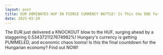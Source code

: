 ```yaml
---
layout: post
title: EUR DOMINATES HUF IN FIERCE CURRENCY BATTLE! Is This the END for Hungary's Economy?
date: 2025-03-29
---
```


The EUR just delivered a KNOCKOUT blow to the HUF, surging ahead by a staggering 0.5343721127674982%! Hungary's currency is getting PUMMELED, and economic chaos looms! Is this the final countdown for the Hungarian economy? Find out NOW!